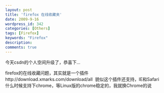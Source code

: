 ```yaml
---
layout: post
title: 'firefox 在线收藏夹'
date: 2009-9-16
wordpress_id: 342
categories: [Others]
tags: [Firefox]
keywords: "Firefox"
description: 
comments: true
---
```

今天csdn的个人空间升级了，恭喜下...

firefox的在线收藏问题，其实就是一个插件http://download.xmarks.com/download/all  貌似这个插件还支持，IE和Safari 什么时候支持下chrome，等Linux版的chrome稳定的，我就换Chrome的说
